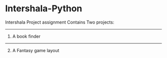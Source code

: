 # Intershala-Python
Intershala Project assignment
Contains Two projects:


-------------------------------------------------------------------------------------------------------------------------------
1. A book finder
-------------------------------------------------------------------------------------------------------------------------------
2. A Fantasy game layout
